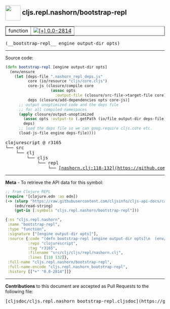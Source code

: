 ## <img width="48px" valign="middle" src="http://i.imgur.com/Hi20huC.png"> cljs.repl.nashorn/bootstrap-repl

 <table border="1">
<tr>

<td>function</td>
<td><a href="https://github.com/cljsinfo/cljs-api-docs/tree/0.0-2814"><img valign="middle" alt="[+] 0.0-2814" src="https://img.shields.io/badge/+-0.0--2814-lightgrey.svg"></a> </td>
</tr>
</table>

 <samp>
(__bootstrap-repl__ engine output-dir opts)<br>
</samp>

---





Source code:

```clj
(defn bootstrap-repl [engine output-dir opts]
  (env/ensure
    (let [deps-file ".nashorn_repl_deps.js"
          core (io/resource "cljs/core.cljs")
          core-js (closure/compile core
                    (assoc opts
                      :output-file (closure/src-file->target-file core)))
          deps (closure/add-dependencies opts core-js)]
      ;; output unoptimized code and the deps file
      ;; for all compiled namespaces
      (apply closure/output-unoptimized
        (assoc opts :output-to (.getPath (io/file output-dir deps-file)))
        deps)
      ;; load the deps file so we can goog.require cljs.core etc.
      (load-js-file engine deps-file))))
```

 <pre>
clojurescript @ r3165
└── src
    └── clj
        └── cljs
            └── repl
                └── <ins>[nashorn.clj:118-132](https://github.com/clojure/clojurescript/blob/r3165/src/clj/cljs/repl/nashorn.clj#L118-L132)</ins>
</pre>


---

__Meta__ - To retrieve the API data for this symbol:

```clj
;; from Clojure REPL
(require '[clojure.edn :as edn])
(-> (slurp "https://raw.githubusercontent.com/cljsinfo/cljs-api-docs/catalog/cljs-api.edn")
    (edn/read-string)
    (get-in [:symbols "cljs.repl.nashorn/bootstrap-repl"]))
```

```clj
{:ns "cljs.repl.nashorn",
 :name "bootstrap-repl",
 :type "function",
 :signature ["[engine output-dir opts]"],
 :source {:code "(defn bootstrap-repl [engine output-dir opts]\n  (env/ensure\n    (let [deps-file \".nashorn_repl_deps.js\"\n          core (io/resource \"cljs/core.cljs\")\n          core-js (closure/compile core\n                    (assoc opts\n                      :output-file (closure/src-file->target-file core)))\n          deps (closure/add-dependencies opts core-js)]\n      ;; output unoptimized code and the deps file\n      ;; for all compiled namespaces\n      (apply closure/output-unoptimized\n        (assoc opts :output-to (.getPath (io/file output-dir deps-file)))\n        deps)\n      ;; load the deps file so we can goog.require cljs.core etc.\n      (load-js-file engine deps-file))))",
          :repo "clojurescript",
          :tag "r3165",
          :filename "src/clj/cljs/repl/nashorn.clj",
          :lines [118 132]},
 :full-name "cljs.repl.nashorn/bootstrap-repl",
 :full-name-encode "cljs.repl.nashorn_bootstrap-repl",
 :history [["+" "0.0-2814"]]}

```

---

__Contributions__ to this document are accepted as Pull Requests to the following file:

 <pre>
[cljsdoc/cljs.repl.nashorn_bootstrap-repl.cljsdoc](https://github.com/cljsinfo/cljs-api-docs/blob/master/cljsdoc/cljs.repl.nashorn_bootstrap-repl.cljsdoc)
</pre>

